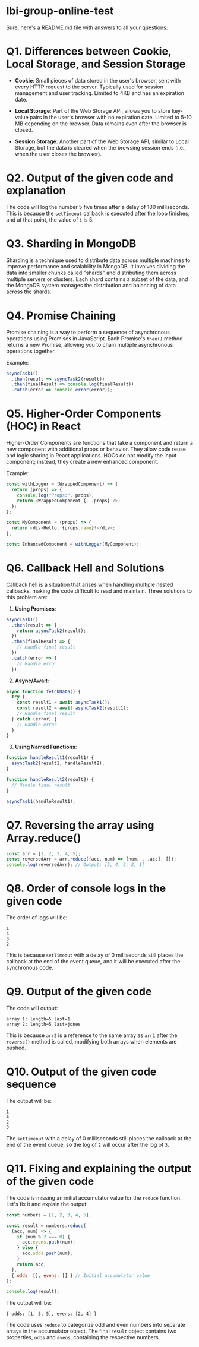 # Ibi-group-online-test

Sure, here's a README.md file with answers to all your questions:

# Q1. Differences between Cookie, Local Storage, and Session Storage

- **Cookie**: Small pieces of data stored in the user's browser, sent with every HTTP request to the server. Typically used for session management and user tracking. Limited to 4KB and has an expiration date.

- **Local Storage**: Part of the Web Storage API, allows you to store key-value pairs in the user's browser with no expiration date. Limited to 5-10 MB depending on the browser. Data remains even after the browser is closed.

- **Session Storage**: Another part of the Web Storage API, similar to Local Storage, but the data is cleared when the browsing session ends (i.e., when the user closes the browser).

# Q2. Output of the given code and explanation

The code will log the number 5 five times after a delay of 100 milliseconds. This is because the `setTimeout` callback is executed after the loop finishes, and at that point, the value of `i` is 5.

# Q3. Sharding in MongoDB

Sharding is a technique used to distribute data across multiple machines to improve performance and scalability in MongoDB. It involves dividing the data into smaller chunks called "shards" and distributing them across multiple servers or clusters. Each shard contains a subset of the data, and the MongoDB system manages the distribution and balancing of data across the shards.

# Q4. Promise Chaining

Promise chaining is a way to perform a sequence of asynchronous operations using Promises in JavaScript. Each Promise's `then()` method returns a new Promise, allowing you to chain multiple asynchronous operations together.

Example:

```javascript
asyncTask1()
  .then(result => asyncTask2(result))
  .then(finalResult => console.log(finalResult))
  .catch(error => console.error(error));
```

# Q5. Higher-Order Components (HOC) in React

Higher-Order Components are functions that take a component and return a new component with additional props or behavior. They allow code reuse and logic sharing in React applications. HOCs do not modify the input component; instead, they create a new enhanced component.

Example:

```javascript
const withLogger = (WrappedComponent) => {
  return (props) => {
    console.log("Props:", props);
    return <WrappedComponent {...props} />;
  };
};

const MyComponent = (props) => {
  return <div>Hello, {props.name}!</div>;
};

const EnhancedComponent = withLogger(MyComponent);
```

# Q6. Callback Hell and Solutions

Callback hell is a situation that arises when handling multiple nested callbacks, making the code difficult to read and maintain. Three solutions to this problem are:

1. **Using Promises**:

```javascript
asyncTask1()
  .then(result => {
    return asyncTask2(result);
  })
  .then(finalResult => {
    // Handle final result
  })
  .catch(error => {
    // Handle error
  });
```

2. **Async/Await**:

```javascript
async function fetchData() {
  try {
    const result1 = await asyncTask1();
    const result2 = await asyncTask2(result1);
    // Handle final result
  } catch (error) {
    // Handle error
  }
}
```

3. **Using Named Functions**:

```javascript
function handleResult1(result1) {
  asyncTask2(result1, handleResult2);
}

function handleResult2(result2) {
  // Handle final result
}

asyncTask1(handleResult1);
```

# Q7. Reversing the array using Array.reduce()

```javascript
const arr = [1, 2, 3, 4, 5];
const reversedArr = arr.reduce((acc, num) => [num, ...acc], []);
console.log(reversedArr); // Output: [5, 4, 3, 2, 1]
```

# Q8. Order of console logs in the given code

The order of logs will be:

```
1
4
3
2
```

This is because `setTimeout` with a delay of 0 milliseconds still places the callback at the end of the event queue, and it will be executed after the synchronous code.

# Q9. Output of the given code

The code will output:

```
array 1: length=5 last=1
array 2: length=5 last=jones
```

This is because `arr2` is a reference to the same array as `arr1` after the `reverse()` method is called, modifying both arrays when elements are pushed.

# Q10. Output of the given code sequence

The output will be:

```
1
4
2
3
```

The `setTimeout` with a delay of 0 milliseconds still places the callback at the end of the event queue, so the log of `2` will occur after the log of `3`.

# Q11. Fixing and explaining the output of the given code

The code is missing an initial accumulator value for the `reduce` function. Let's fix it and explain the output:

```javascript
const numbers = [1, 2, 3, 4, 5];

const result = numbers.reduce(
  (acc, num) => {
    if (num % 2 === 0) {
      acc.evens.push(num);
    } else {
      acc.odds.push(num);
    }
    return acc;
  },
  { odds: [], evens: [] } // Initial accumulator value
);

console.log(result);
```

The output will be:

```
{ odds: [1, 3, 5], evens: [2, 4] }
```

The code uses `reduce` to categorize odd and even numbers into separate arrays in the accumulator object. The final `result` object contains two properties, `odds` and `evens`, containing the respective numbers.
